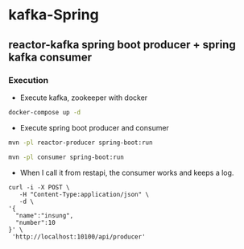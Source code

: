 # kafka-Spring

## reactor-kafka spring boot producer + spring kafka consumer

### Execution

* Execute kafka, zookeeper with docker

```bash
docker-compose up -d
```

* Execute spring boot producer and consumer

```bash
mvn -pl reactor-producer spring-boot:run
```

```bash
mvn -pl consumer spring-boot:run
```

* When I call it from restapi, the consumer works and keeps a log.
```
curl -i -X POST \
   -H "Content-Type:application/json" \
   -d \
'{
  "name":"insung",
  "number":10
}' \
 'http://localhost:10100/api/producer'

```